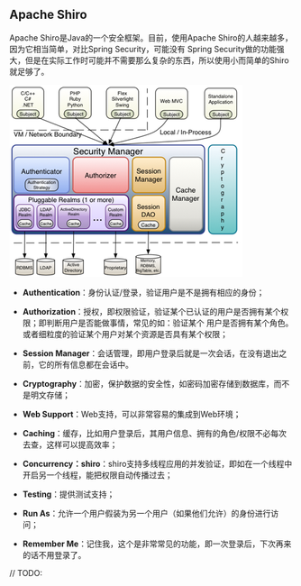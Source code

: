 ## Apache Shiro 

Apache Shiro是Java的一个安全框架。目前，使用Apache Shiro的人越来越多，因为它相当简单，对比Spring Security，可能没有
Spring Security做的功能强大，但是在实际工作时可能并不需要那么复杂的东西，所以使用小而简单的Shiro就足够了。

![Shiro 架构图](./doc/architecture.png)

- **Authentication**：身份认证/登录，验证用户是不是拥有相应的身份；

- **Authorization**：授权，即权限验证，验证某个已认证的用户是否拥有某个权限；即判断用户是否能做事情，常见的如：验证某个
用户是否拥有某个角色。或者细粒度的验证某个用户对某个资源是否具有某个权限；

- **Session Manager**：会话管理，即用户登录后就是一次会话，在没有退出之前，它的所有信息都在会话中。

- **Cryptography**：加密，保护数据的安全性，如密码加密存储到数据库，而不是明文存储；

- **Web Support**：Web支持，可以非常容易的集成到Web环境；

- **Caching**：缓存，比如用户登录后，其用户信息、拥有的角色/权限不必每次去查，这样可以提高效率；

- **Concurrency：shiro**：shiro支持多线程应用的并发验证，即如在一个线程中开启另一个线程，能把权限自动传播过去；

- **Testing**：提供测试支持；

- **Run As**：允许一个用户假装为另一个用户（如果他们允许）的身份进行访问；

- **Remember Me**：记住我，这个是非常常见的功能，即一次登录后，下次再来的话不用登录了。

// TODO: 